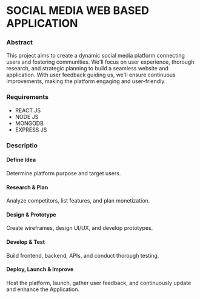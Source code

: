 <h1>SOCIAL MEDIA WEB BASED APPLICATION</h1>

<h3>Abstract</h3>
<p>This project aims to create a dynamic social media platform connecting users and fostering communities. We'll focus on user experience, thorough research, and strategic planning to build a seamless website and application. With user feedback guiding us, we'll ensure continuous improvements, making the platform engaging and user-friendly.
 </p>

<h3>Requirements</h3>
<ul>
	<li>REACT JS</li>
	<li>NODE JS</li>
	<li>MONGODB</li>
	<li>EXPRESS JS</li>
</ul>

<h3>Descriptio</h3>
 <h4>Define Idea </h4> <p>Determine platform purpose and target users.</p>
<h4>Research & Plan</h4> <p>Analyze competitors, list features, and plan monetization.</p>
<h4>Design & Prototype</h4> <p> Create wireframes, design UI/UX, and develop prototypes.</p>
<h4> Develop & Test</h4><p>Build frontend, backend, APIs, and conduct thorough testing.</p> 
<h4>Deploy, Launch & Improve</h4><p>Host the platform, launch, gather user feedback, and continuously update and enhance the Application. </p>    



